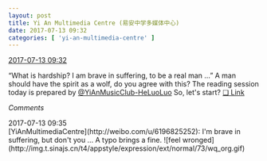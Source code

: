 ```yaml
---
layout: post
title: Yi An Multimedia Centre (易安中学多媒体中心)
date: 2017-07-13 09:32
categories: [ 'yi-an-multimedia-centre' ]
---
```


<div class="weibo-info">
  <a href="http://weibo.com/6196825252/Fc9XxAhKM">2017-07-13 09:32</a>
</div>

“What is hardship? I am brave in suffering, to be a real man …” A man should have the spirit as a wolf, do you agree with this? The reading session today is prepared by [@YiAnMusicClub-HeLuoLuo](http://weibo.com/u/6117570574) So, let's start? [❏ Link](https://www.youtube.com/watch?v=LUw3c5oFk0s)

<!-- more -->

*Comments*

<div class="weibo-info">2017-07-13 09:35</div>
[YiAnMultimediaCentre](http://weibo.com/u/6196825252): I'm brave in suffering, but don't you … A typo brings a fine. ![feel wronged](http://img.t.sinajs.cn/t4/appstyle/expression/ext/normal/73/wq_org.gif)
